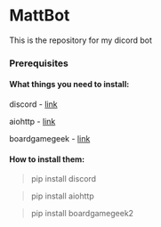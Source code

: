 # MattBot
This is the repository for my dicord bot

### Prerequisites
#### What things you need to install: 
discord - [link](https://github.com/Rapptz/discord.py)

aiohttp - [link](https://github.com/aio-libs/aiohttp)

boardgamegeek - [link](https://github.com/lcosmin/boardgamegeek)

#### How to install them:

>pip install discord

>pip install aiohttp

>pip install boardgamegeek2


